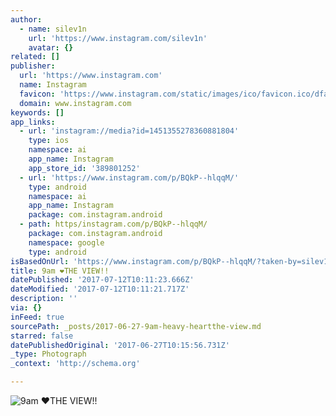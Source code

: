```yaml
---
author:
  - name: silev1n
    url: 'https://www.instagram.com/silev1n'
    avatar: {}
related: []
publisher:
  url: 'https://www.instagram.com'
  name: Instagram
  favicon: 'https://www.instagram.com/static/images/ico/favicon.ico/dfa85bb1fd63.ico'
  domain: www.instagram.com
keywords: []
app_links:
  - url: 'instagram://media?id=1451355278360881804'
    type: ios
    namespace: ai
    app_name: Instagram
    app_store_id: '389801252'
  - url: 'https://www.instagram.com/p/BQkP--hlqqM/'
    type: android
    namespace: ai
    app_name: Instagram
    package: com.instagram.android
  - path: https/instagram.com/p/BQkP--hlqqM/
    package: com.instagram.android
    namespace: google
    type: android
isBasedOnUrl: 'https://www.instagram.com/p/BQkP--hlqqM/?taken-by=silev1n'
title: 9am ❤THE VIEW!!
datePublished: '2017-07-12T10:11:23.666Z'
dateModified: '2017-07-12T10:11:21.717Z'
description: ''
via: {}
inFeed: true
sourcePath: _posts/2017-06-27-9am-heavy-heartthe-view.md
starred: false
datePublishedOriginal: '2017-06-27T10:15:56.731Z'
_type: Photograph
_context: 'http://schema.org'

---
```

![9am ❤THE VIEW!!](https://scontent.cdninstagram.com/t51.2885-15/s640x640/sh0.08/e35/16465853_364762980575312_7801762102674194432_n.jpg)